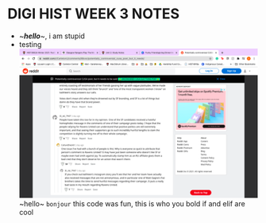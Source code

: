 # DIGI HIST WEEK 3 NOTES
- ~***hello***~, i am stupid
- testing
![hi](markdown.png)
~hello~
`bonjour`
this code was fun, this is who you bold
if and elif are cool
